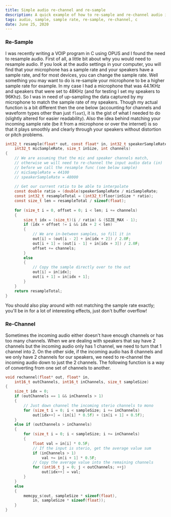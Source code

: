 ```yaml
---
title: Simple audio re-channel and re-sample
description: A quick example of how to re-sample and re-channel audio in C
tags: audio, sample, sample rate, re-sample, re-channel, c
date: June 25, 2020
---
```


### Re-Sample
I was recently writing a VOIP program in C using OPUS and I found the need to resample audio. First of all, a little bit about why you would need to resample audio. If you look at the audio settings in your computer, you will find that your microphone has a sample rate and your speakers have a sample rate, and for most devices, you can change the sample rate. Well something you may want to do is re-sample your microphone to be a higher sample rate for example. In my case I had a microphone that was 44.1KHz and speakers that were set to 48KHz (and for testing I set my speakers to 96Khz). So I was in need of up-sampling the data captured by my microphone to match the sample rate of my speakers. Though my actual function is a bit different then the one below (accounting for channels and waveform types other than just `float`), it is the gist of what I needed to do (slightly altered for easier readability). Also the idea behind matching your incoming sample rate (be it from a microphone or over the internet) is so that it plays smoothly and clearly through your speakers without distortion or pitch problems.
```c
int32_t resample(float* out, const float* in, int32_t speakerSampleRate,
	int32_t micSampleRate, size_t inSize, int channels)
{
	// We are assuming that the mic and speaker channels match,
	// otherwise we will need to re-channel the input audio data (in)
	// before we call the resample func (see below sample)
	// micSampleRate = 44100
	// speakerSampleRate = 48000
	
	// Get our current ratio to be able to interpolate
	const double ratio = (double)speakerSampleRate / micSampleRate;
	const int32_t resampleTotal = (int32_t)floor(inSize * ratio);
	const size_t len = resampleTotal / sizeof(float);
	
	for (size_t i = 0, offset = 0; i < len; i += channels)
	{
		size_t idx = (size_t)(i / ratio) & (SIZE_MAX - 1);
		if (idx + offset != i && idx + 2 < len)
		{
			// We are in-between samples, so fill it in
			out[i] = (out[i - 2] + in[idx + 2]) / 2.0F;
			out[i + 1] = (out[i - 1] + in[idx + 3]) / 2.0F;
			offset += channels;
		}
		else
		{
			// Copy the sample directly over to the out
			out[i] = in[idx];
			out[i + 1] = in[idx + 1];
		}
	}
	return resampleTotal;
}
```

You should also play around with not matching the sample rate exactly; you'll be in for a lot of interesting effects, just don't buffer overflow!

### Re-Channel
Sometimes the incoming audio either doesn't have enough channels or has too many channels. When we are dealing with speakers that say have 2 channels but the incoming audio only has 1 channel, we need to turn that 1 channel into 2. On the other side, if the incoming audio has 8 channels and we only have 2 channels for our speakers, we need to re-channel the incoming audio down to just the 2 channels. The following function is a way of converting from one set of channels to another.
```c
void rechannel(float* out, float* in,
	int16_t outChannels, int16_t inChannels, size_t sampleSize)
{
	size_t idx = 0;
	if (outChannels == 1 && inChannels > 1)
	{
		// Just down channel the incoming sterio channels to mono
		for (size_t i = 0; i < sampleSize; i += inChannels)
			out[idx++] = (in[i] * 0.5f) + (in[i + 1] + 0.5f);
	}
	else if (outChannels > inChannels)
	{
		for (size_t i = 0; i < sampleSize; i += inChannels)
		{
			float val = in[i] * 0.5F;
			// If the input is sterio, get the average value sum
			if (inChannels > 1)
				val += in[i + 1] * 0.5F;
			// Copy the average value into the remaining channels
			for (int16_t j = 0; j < outChannels; ++j)
				out[idx++] = val;
		}
	}
	else
	{
		memcpy_s(out, sampleSize * sizeof(float),
			in, sampleSize * sizeof(float));
	}
}
```
